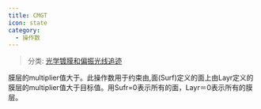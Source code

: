 ```yaml
---
title: CMGT
icon: state
category:
  - 操作数
---
```


> 分类: [光学镀膜和偏振光线追迹](/hb/operands/135/895/  "Zemax 操作数 光学镀膜和偏振光线追迹")

膜层的multiplier值大于。此操作数用于约束由,面(Surf)定义的面上由Layr定义的膜层的multiplier值大于目标值。用Sufr=0表示所有的面，Layr＝0表示所有的膜层。